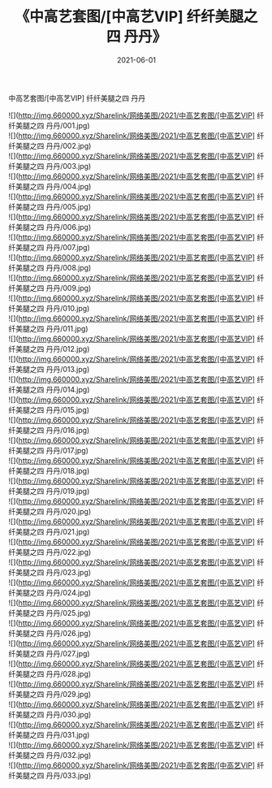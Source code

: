 ﻿---
layout: post
title:  《中高艺套图/[中高艺VIP] 纤纤美腿之四 丹丹》
date:   2021-06-01
img: http://img.660000.xyz/Sharelink/网络美图/2021/中高艺套图/[中高艺VIP] 纤纤美腿之四 丹丹/000.jpg
categories: [美女, 清纯, 唯美]
---

中高艺套图/[中高艺VIP] 纤纤美腿之四 丹丹

 ![](http://img.660000.xyz/Sharelink/网络美图/2021/中高艺套图/[中高艺VIP] 纤纤美腿之四 丹丹/001.jpg) <br>![](http://img.660000.xyz/Sharelink/网络美图/2021/中高艺套图/[中高艺VIP] 纤纤美腿之四 丹丹/002.jpg) <br>![](http://img.660000.xyz/Sharelink/网络美图/2021/中高艺套图/[中高艺VIP] 纤纤美腿之四 丹丹/003.jpg) <br>![](http://img.660000.xyz/Sharelink/网络美图/2021/中高艺套图/[中高艺VIP] 纤纤美腿之四 丹丹/004.jpg) <br>![](http://img.660000.xyz/Sharelink/网络美图/2021/中高艺套图/[中高艺VIP] 纤纤美腿之四 丹丹/005.jpg) <br>![](http://img.660000.xyz/Sharelink/网络美图/2021/中高艺套图/[中高艺VIP] 纤纤美腿之四 丹丹/006.jpg) <br>![](http://img.660000.xyz/Sharelink/网络美图/2021/中高艺套图/[中高艺VIP] 纤纤美腿之四 丹丹/007.jpg) <br>![](http://img.660000.xyz/Sharelink/网络美图/2021/中高艺套图/[中高艺VIP] 纤纤美腿之四 丹丹/008.jpg) <br>![](http://img.660000.xyz/Sharelink/网络美图/2021/中高艺套图/[中高艺VIP] 纤纤美腿之四 丹丹/009.jpg) <br>![](http://img.660000.xyz/Sharelink/网络美图/2021/中高艺套图/[中高艺VIP] 纤纤美腿之四 丹丹/010.jpg) <br>![](http://img.660000.xyz/Sharelink/网络美图/2021/中高艺套图/[中高艺VIP] 纤纤美腿之四 丹丹/011.jpg) <br>![](http://img.660000.xyz/Sharelink/网络美图/2021/中高艺套图/[中高艺VIP] 纤纤美腿之四 丹丹/012.jpg) <br>![](http://img.660000.xyz/Sharelink/网络美图/2021/中高艺套图/[中高艺VIP] 纤纤美腿之四 丹丹/013.jpg) <br>![](http://img.660000.xyz/Sharelink/网络美图/2021/中高艺套图/[中高艺VIP] 纤纤美腿之四 丹丹/014.jpg) <br>![](http://img.660000.xyz/Sharelink/网络美图/2021/中高艺套图/[中高艺VIP] 纤纤美腿之四 丹丹/015.jpg) <br>![](http://img.660000.xyz/Sharelink/网络美图/2021/中高艺套图/[中高艺VIP] 纤纤美腿之四 丹丹/016.jpg) <br>![](http://img.660000.xyz/Sharelink/网络美图/2021/中高艺套图/[中高艺VIP] 纤纤美腿之四 丹丹/017.jpg) <br>![](http://img.660000.xyz/Sharelink/网络美图/2021/中高艺套图/[中高艺VIP] 纤纤美腿之四 丹丹/018.jpg) <br>![](http://img.660000.xyz/Sharelink/网络美图/2021/中高艺套图/[中高艺VIP] 纤纤美腿之四 丹丹/019.jpg) <br>![](http://img.660000.xyz/Sharelink/网络美图/2021/中高艺套图/[中高艺VIP] 纤纤美腿之四 丹丹/020.jpg) <br>![](http://img.660000.xyz/Sharelink/网络美图/2021/中高艺套图/[中高艺VIP] 纤纤美腿之四 丹丹/021.jpg) <br>![](http://img.660000.xyz/Sharelink/网络美图/2021/中高艺套图/[中高艺VIP] 纤纤美腿之四 丹丹/022.jpg) <br>![](http://img.660000.xyz/Sharelink/网络美图/2021/中高艺套图/[中高艺VIP] 纤纤美腿之四 丹丹/023.jpg) <br>![](http://img.660000.xyz/Sharelink/网络美图/2021/中高艺套图/[中高艺VIP] 纤纤美腿之四 丹丹/024.jpg) <br>![](http://img.660000.xyz/Sharelink/网络美图/2021/中高艺套图/[中高艺VIP] 纤纤美腿之四 丹丹/025.jpg) <br>![](http://img.660000.xyz/Sharelink/网络美图/2021/中高艺套图/[中高艺VIP] 纤纤美腿之四 丹丹/026.jpg) <br>![](http://img.660000.xyz/Sharelink/网络美图/2021/中高艺套图/[中高艺VIP] 纤纤美腿之四 丹丹/027.jpg) <br>![](http://img.660000.xyz/Sharelink/网络美图/2021/中高艺套图/[中高艺VIP] 纤纤美腿之四 丹丹/028.jpg) <br>![](http://img.660000.xyz/Sharelink/网络美图/2021/中高艺套图/[中高艺VIP] 纤纤美腿之四 丹丹/029.jpg) <br>![](http://img.660000.xyz/Sharelink/网络美图/2021/中高艺套图/[中高艺VIP] 纤纤美腿之四 丹丹/030.jpg) <br>![](http://img.660000.xyz/Sharelink/网络美图/2021/中高艺套图/[中高艺VIP] 纤纤美腿之四 丹丹/031.jpg) <br>![](http://img.660000.xyz/Sharelink/网络美图/2021/中高艺套图/[中高艺VIP] 纤纤美腿之四 丹丹/032.jpg) <br>![](http://img.660000.xyz/Sharelink/网络美图/2021/中高艺套图/[中高艺VIP] 纤纤美腿之四 丹丹/033.jpg) <br>